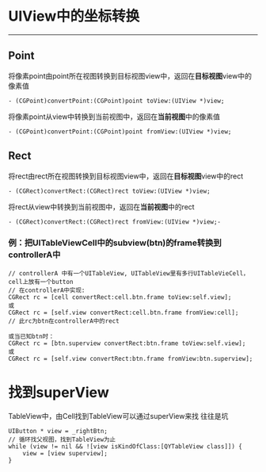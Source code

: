 # UIView中的坐标转换
----

## Point
将像素point由point所在视图转换到目标视图view中，返回在**目标视图**view中的像素值

```
- (CGPoint)convertPoint:(CGPoint)point toView:(UIView *)view;
```

将像素point从view中转换到当前视图中，返回在**当前视图**中的像素值

```
- (CGPoint)convertPoint:(CGPoint)point fromView:(UIView *)view;
```

## Rect
将rect由rect所在视图转换到目标视图view中，返回在**目标视图**view中的rect

```
- (CGRect)convertRect:(CGRect)rect toView:(UIView *)view;
```
将rect从view中转换到当前视图中，返回在**当前视图**中的rect

```
- (CGRect)convertRect:(CGRect)rect fromView:(UIView *)view;- 
```


### 例：把UITableViewCell中的subview(btn)的frame转换到 controllerA中
```
// controllerA 中有一个UITableView, UITableView里有多行UITableVieCell，cell上放有一个button
// 在controllerA中实现:
CGRect rc = [cell convertRect:cell.btn.frame toView:self.view];
或
CGRect rc = [self.view convertRect:cell.btn.frame fromView:cell];
// 此rc为btn在controllerA中的rect

或当已知btn时：
CGRect rc = [btn.superview convertRect:btn.frame toView:self.view];
或
CGRect rc = [self.view convertRect:btn.frame fromView:btn.superview];
```



# 找到superView
TableView中，由Cell找到TableView可以通过superView来找
往往是坑

```
UIButton * view = _rightBtn;
// 循环找父视图，找到TableView为止
while (view != nil && ![view isKindOfClass:[QYTableView class]]) {
    view = [view superview];
}
```













